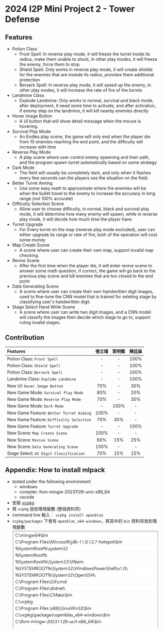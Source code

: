 # 2024 I2P Mini Project 2 - Tower Defense

## Features
* Potion Class
	* Frost Spell: In reverse play mode, it will freeze the turret inside its radius, make them unable to shoot, in other play modes, it will freeze the enemy, force them to stop
	* Shield Spell: Only works in reverse play mode, it will create shields for the enemies that are insiede its radius, provides them additional protection
	* Berserk Spell: In reverse play mode, it will speed up the enemy, in other play modes, it will increase the rate of fire of the turrets
* Landmine Class
	* Explode Landmine: Only works in normal, survival and black mode, after deployment, it need some time to activate, and after activation, if enemy step on the landmine, it will kill nearby enemies directly
* Hover Image Button
	* A UI button that will show detail message when the mouse is hovering.
* Survival Play Mode
	* An Endles play scene, the game will only end when the player die from 10 enemies reaching the end point, and the difficulty will increase with time
* Reverse Play Mode
	* A play scene where user control enemy spawning and their path, and the program spawn turret automatically based on some strategy
* Dark Mode
    * The field will usually be completely dark, and only when it flashes every few seconds can the players see the situation on the field.
* Better Turret Aiming
	* Use some easy math to approximate where the enemies will be when the bullet travel to the enemy to increase the accuracy in long range (not 100% accurate)
* Difficulty Selection Scene
	* Allow user to choose difficulty, in normal, black and survival play mode, it will determine how many enemy will spawn, while in reverse play mode, it will decide how much time the player have.
* Turret Upgrade
	* For Every turret on the map (reverse play mode excluded), user can either upgrade its range or rate of fire, both of the operation will cost some money	
* Map Create Scene
	* A scene where user can create their own map, support invalid map checking.
* Revive Scene
	* After the first time when the player die, it will enter revive scene to answer some math question, if correct, the game will go back to the previous play scene and kill enemies that are too closed to the end point
* Data Generating Scene
	* A scene where user can create their own handwritten digit images, used to fine-tune the CNN model that is trained for seleting stage by classifying user's handwritten digit.
* Stage Select Hand Write Scene
	* A scene where user can write two digit images, and a CNN model will classify the images then decide which stage to go to, support ruling invalid stages.

## Contribution

| **Features**                              | **張立璿**  | **郭明懿** | **陳廷森** |
| :---------------------------------------- | :-------:  | :-------: | :-------: |
| Potion Class: `Frost Spell`               |     -      |     -     |    100%   |
| Potion Class: `Shield Spell`              |     -      |     -     |    100%   |
| Potion Class: `Berserk Spell`             |     -      |     -     |    100%   |
| Landmine Class: `Explode Landmine`        |     -      |     -     |    100%   |
| New UI: `Hover Image Button`              |    70%     |     -     |    30%    |
| New Game Mode: `Survival Play Mode`       |    80%     |     -     |    20%    |
| New Game Mode: `Reverse Play Mode`        |    70%     |     -     |    30%    |
| New Game Mode: `Dark Mode`                |      -     |  100%     |      -    |
| New Game Feature: `Better Turret Aiming`  |   100%     |     -     |      -    |
| New Game Feature: `Difficulty Selection`  |    70%     |   30%     |      -    |
| New Game Feature: `Turret Upgrade`        |     -      |     -     |    100%   |
| New Scene: `Map Create Scene`             |   100%     |     -     |      -    |
| New Scene: `Revive Scene`                 |    60%     |   15%     |    25%    |
| New Scene: `Data Generating Scene`        |   100%     |     -     |      -    |
| Stage Select: `AI Digit Classification`   |    70%     |   15%     |    15%    |

## Appendix: How to install mlpack
* tested under the following environment
    * windows
    * compiler: llvm-mingw-20231128-urct-x86_64
    * vscode
* 安裝 [vcpkg](https://learn.microsoft.com/zh-tw/vcpkg/get_started/get-started?pivots=shell-cmd)
* 將 `vcpkg` 放到環境變數 (整個資料夾)
* command line 輸入： `vcpkg install openblas`
* `vcpkg/packages` 下會有 `openblas_x64-windows`，將其中的 `bin` 資料夾放到環境變數
![alt text](image.png)
